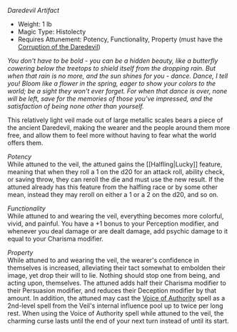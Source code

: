_Daredevil Artifact_
 
- Weight: 1 lb
- Magic Type: Histolecty
- Requires Attunement: Potency, Functionality, Property (must have the [Corruption of the Daredevil](Minor%20Corruption%20of%20the%20Daredevil.md))
 
_You don't have to be bold - you can be a hidden beauty, like a butterfly cowering below the treetops to shield itself from the dropping rain. But when that rain is no more, and the sun shines for you - dance. Dance, I tell you! Bloom like a flower in the spring, eager to show your colors to the world; be a sight they won't ever forget. For when that dance is over, none will be left, save for the memories of those you've impressed, and the satisfaction of being none other than yourself._
 
This relatively light veil made out of large metallic scales bears a piece of the ancient Daredevil, making the wearer and the people around them more free, and allow them to feel more without having to fear what the world offers them.
 
_Potency_  
While attuned to the veil, the attuned gains the [[Halfling|Lucky]] feature, meaning that when they roll a 1 on the d20 for an attack roll, ability check, or saving throw, they can reroll the die and must use the new result. If the attuned already has this feature from the halfling race or by some other mean, instead they may reroll on either a 1 or a 2 on the d20, and so on.
 
_Functionality_  
While attuned to and wearing the veil, everything becomes more colorful, vivid, and painful. You have a +1 bonus to your Perception modifier, and whenever you deal damage or are dealt damage, add psychic damage to it equal to your Charisma modifier.
 
_Property_  
While attuned to and wearing the veil, the wearer's confidence in themselves is increased, alleviating their tact somewhat to embolden their image, yet drop their will to lie. Nothing should stop one from being, and acting upon, themselves. The attuned adds half their Charisma modifier to their Persuasion modifier, and reduces their Deception modifier by that amount. 
In addition, the attuned may cast the [Voice of Authority](Voice%20of%20Authority.md) spell as a 2nd-level spell from the Veil's internal influence pool up to twice per long rest. When using the Voice of Authority spell while attuned to the veil, the charming curse lasts until the end of your next turn instead of until its start.